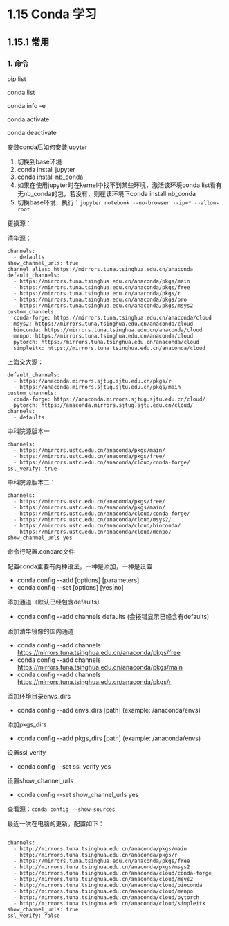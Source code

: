 # 1.15 Conda 学习
## 1.15.1 常用
### 1. 命令
pip list

conda list

conda info -e

conda activate 

conda deactivate


安装conda后如何安装jupyter
1. 切换到base环境
1. conda install jupyter
2. conda install nb_conda
3. 如果在使用jupyter时在kernel中找不到某些环境，激活该环境conda list看有无nb_conda的包，若没有，则在该环境下conda install nb_conda
4. 切换base环境，执行：`jupyter notebook --no-browser --ip=* --allow-root`

更换源：

清华源：

```shell
channels:
  - defaults
show_channel_urls: true
channel_alias: https://mirrors.tuna.tsinghua.edu.cn/anaconda
default_channels:
  - https://mirrors.tuna.tsinghua.edu.cn/anaconda/pkgs/main
  - https://mirrors.tuna.tsinghua.edu.cn/anaconda/pkgs/free
  - https://mirrors.tuna.tsinghua.edu.cn/anaconda/pkgs/r
  - https://mirrors.tuna.tsinghua.edu.cn/anaconda/pkgs/pro
  - https://mirrors.tuna.tsinghua.edu.cn/anaconda/pkgs/msys2
custom_channels:
  conda-forge: https://mirrors.tuna.tsinghua.edu.cn/anaconda/cloud
  msys2: https://mirrors.tuna.tsinghua.edu.cn/anaconda/cloud
  bioconda: https://mirrors.tuna.tsinghua.edu.cn/anaconda/cloud
  menpo: https://mirrors.tuna.tsinghua.edu.cn/anaconda/cloud
  pytorch: https://mirrors.tuna.tsinghua.edu.cn/anaconda/cloud
  simpleitk: https://mirrors.tuna.tsinghua.edu.cn/anaconda/cloud
```

上海交大源：

```shell
default_channels:
  - https://anaconda.mirrors.sjtug.sjtu.edu.cn/pkgs/r
  - https://anaconda.mirrors.sjtug.sjtu.edu.cn/pkgs/main
custom_channels:
  conda-forge: https://anaconda.mirrors.sjtug.sjtu.edu.cn/cloud/
  pytorch: https://anaconda.mirrors.sjtug.sjtu.edu.cn/cloud/
channels:
  - defaults
```

中科院源版本一

```shell
channels:
  - https://mirrors.ustc.edu.cn/anaconda/pkgs/main/
  - https://mirrors.ustc.edu.cn/anaconda/pkgs/free/
  - https://mirrors.ustc.edu.cn/anaconda/cloud/conda-forge/
ssl_verify: true
```

中科院源版本二：

```shell
channels:
  - https://mirrors.ustc.edu.cn/anaconda/pkgs/free/
  - https://mirrors.ustc.edu.cn/anaconda/pkgs/main/
  - https://mirrors.ustc.edu.cn/anaconda/cloud/conda-forge/
  - https://mirrors.ustc.edu.cn/anaconda/cloud/msys2/
  - https://mirrors.ustc.edu.cn/anaconda/cloud/bioconda/
  - https://mirrors.ustc.edu.cn/anaconda/cloud/menpo/
show_channel_urls yes
```

命令行配置.condarc文件

配置conda主要有两种语法，一种是添加，一种是设置

- conda config --add [options] [parameters]
- conda config --set [options] [yes|no] 

添加通道（默认已经包含defaults）

- conda config --add channels defaults (会报错显示已经含有defaults)

添加清华镜像的国内通道

- conda config --add channels https://mirrors.tuna.tsinghua.edu.cn/anaconda/pkgs/free
- conda config --add channels https://mirrors.tuna.tsinghua.edu.cn/anaconda/pkgs/main
- conda config --add channels https://mirrors.tuna.tsinghua.edu.cn/anaconda/pkgs/r

添加环境目录envs_dirs

- conda config --add envs_dirs [path] (example: /anaconda/envs)

添加pkgs_dirs

- conda config --add pkgs_dirs [path] (example: /anaconda/envs)

设置ssl_verify

- conda config --set ssl_verify yes

设置show_channel_urls

- conda config --set show_channel_urls yes 

查看源：`conda config --show-sources`

最近一次在电脑的更新，配置如下：
```

channels:
  - http://mirrors.tuna.tsinghua.edu.cn/anaconda/pkgs/main
  - http://mirrors.tuna.tsinghua.edu.cn/anaconda/pkgs/r
  - https://mirrors.tuna.tsinghua.edu.cn/anaconda/pkgs/free
  - http://mirrors.tuna.tsinghua.edu.cn/anaconda/pkgs/msys2
  - http://mirrors.tuna.tsinghua.edu.cn/anaconda/cloud/conda-forge
  - http://mirrors.tuna.tsinghua.edu.cn/anaconda/cloud/msys2
  - http://mirrors.tuna.tsinghua.edu.cn/anaconda/cloud/bioconda
  - http://mirrors.tuna.tsinghua.edu.cn/anaconda/cloud/menpo
  - http://mirrors.tuna.tsinghua.edu.cn/anaconda/cloud/pytorch
  - http://mirrors.tuna.tsinghua.edu.cn/anaconda/cloud/simpleitk
show_channel_urls: true
ssl_verify: false
```